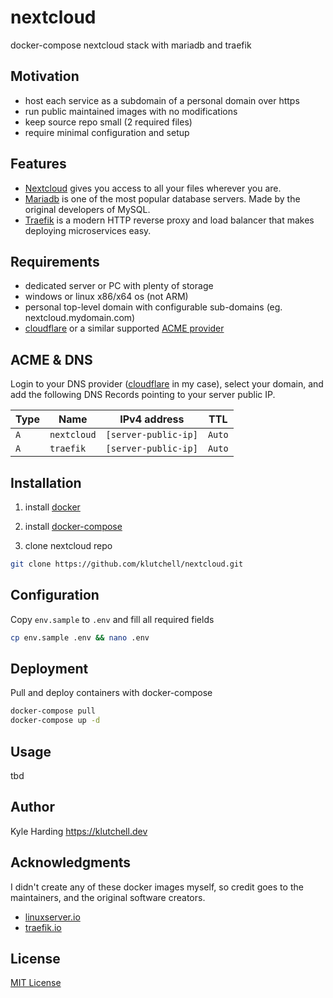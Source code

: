# nextcloud

docker-compose nextcloud stack with mariadb and traefik

## Motivation

* host each service as a subdomain of a personal domain over https
* run public maintained images with no modifications
* keep source repo small (2 required files)
* require minimal configuration and setup

## Features

* [Nextcloud](https://hub.docker.com/r/linuxserver/nextcloud/) gives you access to all your files wherever you are.
* [Mariadb](https://hub.docker.com/r/linuxserver/mariadb) is one of the most popular database servers. Made by the original developers of MySQL.
* [Traefik](https://hub.docker.com/_/traefik/) is a modern HTTP reverse proxy and load balancer that makes deploying microservices easy.

## Requirements

* dedicated server or PC with plenty of storage
* windows or linux x86/x64 os (not ARM)
* personal top-level domain with configurable sub-domains (eg. nextcloud.mydomain.com)
* [cloudflare](https://www.cloudflare.com/) or a similar supported [ACME provider](https://docs.traefik.io/configuration/acme/)

## ACME & DNS

Login to your DNS provider ([cloudflare](https://www.cloudflare.com/) in my case), select your domain,
	and add the following DNS Records pointing to your server public IP.

|Type|Name|IPv4 address|TTL|
|---|---|---|---|
|`A`|`nextcloud`|`[server-public-ip]`|`Auto`|
|`A`|`traefik`|`[server-public-ip]`|`Auto`|

## Installation

1. install [docker](https://docs.docker.com/install/linux/docker-ce/debian/)

2. install [docker-compose](https://docs.docker.com/compose/install/#install-compose)

3. clone nextcloud repo
```bash
git clone https://github.com/klutchell/nextcloud.git
```

## Configuration

Copy `env.sample` to `.env` and fill all required fields

```bash
cp env.sample .env && nano .env
```

## Deployment

Pull and deploy containers with docker-compose

```bash
docker-compose pull
docker-compose up -d
```

## Usage

tbd

## Author

Kyle Harding <https://klutchell.dev>

## Acknowledgments

I didn't create any of these docker images myself, so credit goes to the
maintainers, and the original software creators.

* [linuxserver.io](https://linuxserver.io/)
* [traefik.io](https://traefik.io/)

## License

[MIT License](./LICENSE)
